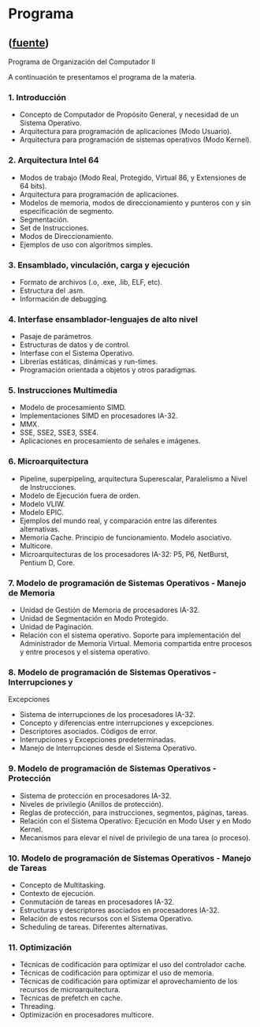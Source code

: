 # Programa
([fuente](https://campus.exactas.uba.ar/course/view.php?id=998&section=1))
---
Programa de Organización del Computador II

A continuación te presentamos el programa de la materia.

### 1\. Introducción

  - Concepto de Computador de Propósito General, y necesidad de un Sistema Operativo.
  - Arquitectura para programación de aplicaciones (Modo Usuario).
  - Arquitectura para programación de sistemas operativos (Modo Kernel).

### 2\. Arquitectura Intel 64

  - Modos de trabajo (Modo Real, Protegido, Virtual 86, y Extensiones de 64 bits).
  - Arquitectura para programación de aplicaciones.
  - Modelos de memoria, modos de direccionamiento y punteros con y sin especificación de segmento.
  - Segmentación.
  - Set de Instrucciones.
  - Modos de Direccionamiento.
  - Ejemplos de uso con algoritmos simples.

### 3\. Ensamblado, vinculación, carga y ejecución

  - Formato de archivos (.o, .exe, .lib, ELF, etc).
  - Estructura del .asm.
  - Información de debugging.

### 4\. Interfase ensamblador-lenguajes de alto nivel

  - Pasaje de parámetros.
  - Estructuras de datos y de control.
  - Interfase con el Sistema Operativo.
  - Librerías estáticas, dinámicas y run-times.
  - Programación orientada a objetos y otros paradigmas.

### 5\. Instrucciones Multimedia

  - Modelo de procesamiento SIMD.
  - Implementaciones SIMD en procesadores IA-32.
  - MMX.
  - SSE, SSE2, SSE3, SSE4.
  - Aplicaciones en procesamiento de señales e imágenes.

### 6\. Microarquitectura

  - Pipeline, superpipeling, arquitectura Superescalar, Paralelismo a Nivel de Instrucciones.
  - Modelo de Ejecución fuera de orden.
  - Modelo VLIW.
  - Modelo EPIC.
  - Ejemplos del mundo real, y comparación entre las diferentes alternativas.
  - Memoria Cache. Principio de funcionamiento. Modelo asociativo.
  - Multicore.
  - Microarquitecturas de los procesadores IA-32: P5, P6, NetBurst, Pentium D, Core.

### 7\. Modelo de programación de Sistemas Operativos - Manejo de Memoria

  - Unidad de Gestión de Memoria de procesadores IA-32.
  - Unidad de Segmentación en Modo Protegido.
  - Unidad de Paginación.
  - Relación con el sistema operativo. Soporte para implementación del Administrador de Memoria Virtual. Memoria compartida entre procesos y entre procesos y el sistema operativo.

### 8\. Modelo de programación de Sistemas Operativos - Interrupciones y
Excepciones

  - Sistema de interrupciones de los procesadores IA-32.
  - Concepto y diferencias entre interrupciones y excepciones.
  - Descriptores asociados. Códigos de error.
  - Interrupciones y Excepciones predeterminadas.
  - Manejo de Interrupciones desde el Sistema Operativo.

### 9\. Modelo de programación de Sistemas Operativos - Protección

  - Sistema de protección en procesadores IA-32.
  - Niveles de privilegio (Anillos de protección).
  - Reglas de protección, para instrucciones, segmentos, páginas, tareas.
  - Relación con el Sistema Operativo: Ejecución en Modo User y en Modo Kernel.
  - Mecanismos para elevar el nivel de privilegio de una tarea (o proceso).

### 10\. Modelo de programación de Sistemas Operativos - Manejo de Tareas

  - Concepto de Multitasking.
  - Contexto de ejecución.
  - Conmutación de tareas en procesadores IA-32.
  - Estructuras y descriptores asociados en procesadores IA-32.
  - Relación de estos recursos con el Sistema Operativo.
  - Scheduling de tareas. Diferentes alternativas.

### 11\. Optimización

  - Técnicas de codificación para optimizar el uso del controlador cache.
  - Técnicas de codificación para optimizar el uso de memoria.
  - Técnicas de codificación para optimizar el aprovechamiento de los recursos de microarquitectura.
  - Técnicas de prefetch en cache.
  - Threading.
  - Optimización en procesadores multicore.

